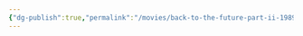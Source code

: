 ```yaml
---
{"dg-publish":true,"permalink":"/movies/back-to-the-future-part-ii-1989/","tags":["movies"],"created":"2025-04-18","updated":"2025-06-02"}
---
```


